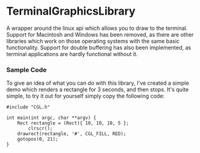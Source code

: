 # TerminalGraphicsLibrary

A wrapper around the linux api which allows you to draw to the terminal. Support for Macintosh and Windows has been removed, as there are other libraries which work on those operating systems with the same basic functionality. Support for double buffering has also been implemented, as terminal applications are hardly functional without it.

### Sample Code
To give an idea of what you can do with this library, I've created a simple demo which renders a rectangle for 3 seconds, and then stops. It's quite simple, to try it out for yourself simply copy the following code:

```
#include "CGL.h"

int main(int argc, char **argv) {
	Rect rectangle = (Rect){ 10, 10, 10, 5 };
        clrscr();
	drawrect(rectangle, '#', CGL_FILL, RED);
	gotopos(0, 21);
}
```

